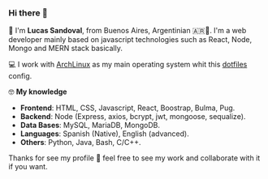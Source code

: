 ### Hi there 👋 

🧔 I'm **Lucas Sandoval**, from Buenos Aires, Argentinian 🇦🇷🧉. I'm a web developer mainly based on javascript technologies such as React, Node, Mongo and MERN stack basically.

💻 I work with [ArchLinux](https://archlinux.org/) as my main operating system whit this [dotfiles](https://github.com/LucasNahuel945/dotfiles) config.

🤓 **My knowledge**
  - **Frontend**: HTML, CSS, Javascript, React, Boostrap, Bulma, Pug.
  - **Backend**: Node (Express, axios, bcrypt, jwt, mongoose, sequalize).
  - **Data Bases**: MySQL, MariaDB, MongoDB.
  - **Languages**: Spanish (Native), English (advanced).
  - **Others**: Python, Java, Bash, C/C++.

Thanks for see my profile 🙂 feel free to see my work and collaborate with it if you want.

<!--
**LucasNahuel945/LucasNahuel945** is a ✨ _special_ ✨ repository because its `README.md` (this file) appears on your GitHub profile.

Here are some ideas to get you started:

- 🔭 I’m currently working on ...
- 🌱 I’m currently learning ...
- 👯 I’m looking to collaborate on ...
- 🤔 I’m looking for help with ...
- 💬 Ask me about ...
- 📫 How to reach me: ...
- 😄 Pronouns: ...
- ⚡ Fun fact: ...
-->

